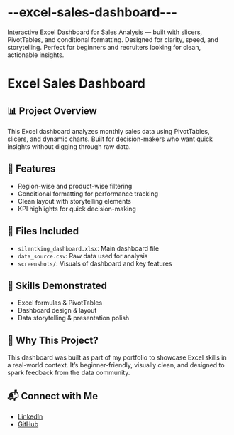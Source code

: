 # --excel-sales-dashboard---
Interactive Excel Dashboard for Sales Analysis — built with slicers, PivotTables, and conditional formatting. Designed for clarity, speed, and storytelling. Perfect for beginners and recruiters looking for clean, actionable insights.
# Excel Sales Dashboard

## 📊 Project Overview
This Excel dashboard analyzes monthly sales data using PivotTables, slicers, and dynamic charts. Built for decision-makers who want quick insights without digging through raw data.

## 🔧 Features
- Region-wise and product-wise filtering
- Conditional formatting for performance tracking
- Clean layout with storytelling elements
- KPI highlights for quick decision-making

## 📂 Files Included
- `silentking_dashboard.xlsx`: Main dashboard file
- `data_source.csv`: Raw data used for analysis
- `screenshots/`: Visuals of dashboard and key features

## 🎯 Skills Demonstrated
- Excel formulas & PivotTables  
- Dashboard design & layout  
- Data storytelling & presentation polish  


## 🙌 Why This Project?
This dashboard was built as part of my portfolio to showcase Excel skills in a real-world context. It’s beginner-friendly, visually clean, and designed to spark feedback from the data community.

## 📬 Connect with Me
- [LinkedIn](https://www.linkedin.com/in/yourprofile)
- [GitHub](https://github.com/tamiltamil121v-cloud)
